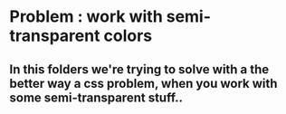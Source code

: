# Problem : work with semi-transparent colors
## In this folders we're trying to solve with a the better way a css problem, when you work with some semi-transparent stuff..
